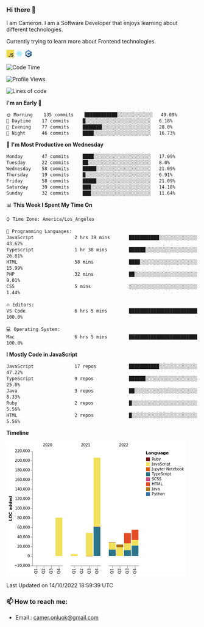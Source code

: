 ### Hi there 👋

I am Cameron. I am a Software Developer that enjoys learning about different technologies.

Currently trying to learn more about Frontend technologies.


<code><img height="20" src="https://raw.githubusercontent.com/github/explore/80688e429a7d4ef2fca1e82350fe8e3517d3494d/topics/javascript/javascript.png"></code>
<code><img height="20" src="https://raw.githubusercontent.com/github/explore/80688e429a7d4ef2fca1e82350fe8e3517d3494d/topics/react/react.png"></code>
<code><img height="20" src="https://raw.githubusercontent.com/github/explore/80688e429a7d4ef2fca1e82350fe8e3517d3494d/topics/cpp/cpp.png"></code>



<!--START_SECTION:waka-->
![Code Time](http://img.shields.io/badge/Code%20Time-544%20hrs%2018%20mins-blue)

![Profile Views](http://img.shields.io/badge/Profile%20Views-1-blue)

![Lines of code](https://img.shields.io/badge/From%20Hello%20World%20I%27ve%20Written-494%20Thousand%20lines%20of%20code-blue)

**I'm an Early 🐤** 

```text
🌞 Morning    135 commits    ████████████░░░░░░░░░░░░░   49.09% 
🌆 Daytime    17 commits     █░░░░░░░░░░░░░░░░░░░░░░░░   6.18% 
🌃 Evening    77 commits     ███████░░░░░░░░░░░░░░░░░░   28.0% 
🌙 Night      46 commits     ████░░░░░░░░░░░░░░░░░░░░░   16.73%

```
📅 **I'm Most Productive on Wednesday** 

```text
Monday       47 commits     ████░░░░░░░░░░░░░░░░░░░░░   17.09% 
Tuesday      22 commits     ██░░░░░░░░░░░░░░░░░░░░░░░   8.0% 
Wednesday    58 commits     █████░░░░░░░░░░░░░░░░░░░░   21.09% 
Thursday     19 commits     █░░░░░░░░░░░░░░░░░░░░░░░░   6.91% 
Friday       58 commits     █████░░░░░░░░░░░░░░░░░░░░   21.09% 
Saturday     39 commits     ███░░░░░░░░░░░░░░░░░░░░░░   14.18% 
Sunday       32 commits     ███░░░░░░░░░░░░░░░░░░░░░░   11.64%

```


📊 **This Week I Spent My Time On** 

```text
⌚︎ Time Zone: America/Los_Angeles

💬 Programming Languages: 
JavaScript               2 hrs 39 mins       ███████████░░░░░░░░░░░░░░   43.62% 
TypeScript               1 hr 38 mins        ██████░░░░░░░░░░░░░░░░░░░   26.81% 
HTML                     58 mins             ████░░░░░░░░░░░░░░░░░░░░░   15.99% 
PHP                      32 mins             ██░░░░░░░░░░░░░░░░░░░░░░░   9.01% 
CSS                      5 mins              ░░░░░░░░░░░░░░░░░░░░░░░░░   1.44%

🔥 Editors: 
VS Code                  6 hrs 5 mins        █████████████████████████   100.0%

💻 Operating System: 
Mac                      6 hrs 5 mins        █████████████████████████   100.0%

```

**I Mostly Code in JavaScript** 

```text
JavaScript               17 repos            ███████████░░░░░░░░░░░░░░   47.22% 
TypeScript               9 repos             ██████░░░░░░░░░░░░░░░░░░░   25.0% 
Java                     3 repos             ██░░░░░░░░░░░░░░░░░░░░░░░   8.33% 
Ruby                     2 repos             █░░░░░░░░░░░░░░░░░░░░░░░░   5.56% 
HTML                     2 repos             █░░░░░░░░░░░░░░░░░░░░░░░░   5.56%

```


**Timeline**

![Chart not found](https://raw.githubusercontent.com/camer0nluo/camer0nluo/main/charts/bar_graph.png) 


 Last Updated on 14/10/2022 18:59:39 UTC
<!--END_SECTION:waka-->

### 📫 How to reach me:
- Email : camer.onluok@gmail.com
